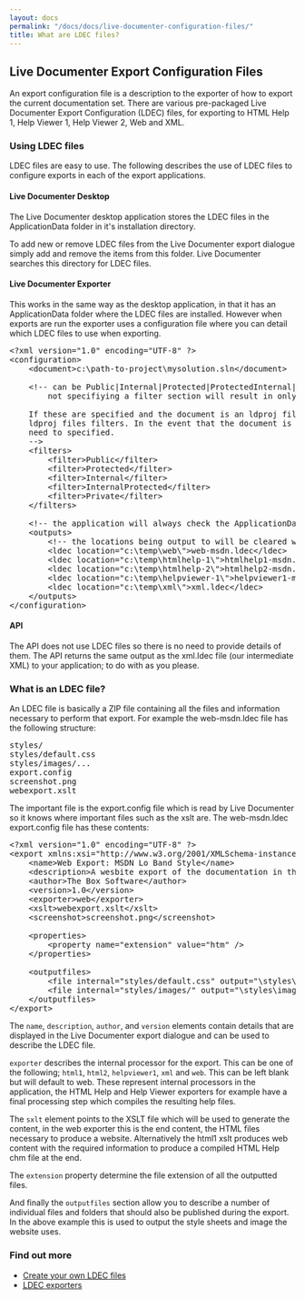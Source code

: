 ```yaml
---
layout: docs
permalink: "/docs/docs/live-documenter-configuration-files/"
title: What are LDEC files?
---
```


## Live Documenter Export Configuration Files
An export configuration file is a description to the exporter of how to export the current documentation set. There are various pre-packaged Live Documenter Export Configuration (LDEC) files, for exporting to HTML Help 1, Help Viewer 1, Help Viewer 2, Web and XML.

###  Using LDEC files
LDEC files are easy to use. The following describes the use of LDEC files to configure exports in each of the export applications.

#### Live Documenter Desktop
The Live Documenter desktop application stores the LDEC files in the ApplicationData folder in it's installation directory.

To add new or remove LDEC files from the Live Documenter export dialogue simply add and remove the items from this folder. Live Documenter searches this directory for LDEC files.

#### Live Documenter Exporter
This works in the same way as the desktop application, in that it has an ApplicationData folder where the LDEC files are installed. However when exports are run the exporter uses a configuration file where you can detail which LDEC files to use when exporting.

<pre>
&lt;?xml version="1.0" encoding="UTF-8" ?>
&lt;configuration>
    &lt;document>c:\path-to-project\mysolution.sln&lt;/document>

    &lt;!-- can be Public|Internal|Protected|ProtectedInternal|Private only those detailed will be output,
        not specifiying a filter section will result in only the Public members being exported.

    If these are specified and the document is an ldproj file then these will override the
    ldproj files filters. In the event that the document is not an ldprof file these will
    need to specified.
    -->
    &lt;filters>
        &lt;filter>Public&lt;/filter>
        &lt;filter>Protected&lt;/filter>
        &lt;filter>Internal&lt;/filter>
        &lt;filter>InternalProtected&lt;/filter>
        &lt;filter>Private&lt;/filter>
    &lt;/filters>

    &lt;!-- the application will always check the ApplicationData folder for LDEC files -->
    &lt;outputs>
        &lt;!-- the locations being output to will be cleared without warning -->
        &lt;ldec location="c:\temp\web\">web-msdn.ldec&lt;/ldec>
        &lt;ldec location="c:\temp\htmlhelp-1\">htmlhelp1-msdn.ldec&lt;/ldec>
        &lt;ldec location="c:\temp\htmlhelp-2\">htmlhelp2-msdn.ldec&lt;/ldec>
        &lt;ldec location="c:\temp\helpviewer-1\">helpviewer1-msdn.ldec&lt;/ldec>
        &lt;ldec location="c:\temp\xml\">xml.ldec&lt;/ldec>
    &lt;/outputs>
&lt;/configuration>
</pre>

#### API
The API does not use LDEC files so there is no need to provide details of them. The API returns the same output as the xml.ldec file (our intermediate XML) to your application; to do with as you please.

### What is an LDEC file?
An LDEC file is basically a ZIP file containing all the files and information necessary to perform that export. For example the web-msdn.ldec file has the following structure:
<pre>
styles/
styles/default.css
styles/images/...
export.config
screenshot.png
webexport.xslt
</pre>

The important file is the export.config file which is read by Live Documenter so it knows where important files such as the xslt are. The web-msdn.ldec export.config file has these contents:

<pre>
&lt;?xml version="1.0" encoding="UTF-8" ?>
&lt;export xmlns:xsi="http://www.w3.org/2001/XMLSchema-instance">
    &lt;name>Web Export: MSDN Lo Band Style&lt;/name>
    &lt;description>A wesbite export of the documentation in the MSDN Lo Band web style.&lt;/description>
    &lt;author>The Box Software&lt/author>
    &lt;version>1.0&lt;/version>
    &lt;exporter>web&lt;/exporter>
    &lt;xslt>webexport.xslt&lt;/xslt>
    &lt;screenshot>screenshot.png&lt;/screenshot>

    &lt;properties>
        &lt;property name="extension" value="htm" />
    &lt;/properties>

    &lt;outputfiles>
        &lt;file internal="styles/default.css" output="\styles\default.css" />
        &lt;file internal="styles/images/" output="\styles\images\" />
    &lt;/outputfiles>
&lt;/export>
</pre>

The <code>name</code>, <code>description</code>, <code>author</code>, and <code>version</code> elements contain details that are displayed in the Live Documenter export dialogue and can be used to describe the LDEC file.

<code>exporter</code> describes the internal processor for the export. This can be one of the following; <code>html1</code>, <code>html2</code>, <code>helpviewer1</code>, <code>xml</code> and <code>web</code>. This can be left blank but will default to web. These represent internal processors in the application, the HTML Help and Help Viewer exporters for example have a final processing step which compiles the resulting help files.

The <code>sxlt</code> element points to the XSLT file which will be used to generate the content, in the web exporter this is the end content, the HTML files necessary to produce a website. Alternatively the html1 xslt produces web content with the required information to produce a compiled HTML Help chm file at the end.

The <code>extension</code> property determine the file extension of all the outputted files.

And finally the <code>outputfiles</code> section allow you to describe a number of individual files and folders that should also be published during the export. In the above example this is used to output the style sheets and image the website uses.

### Find out more
* [Create your own <abbr title="Live Documenter Export Configuration">LDEC</abbr> files](/export/create-your-own-ldec-files/)
* [<abbr title="Live Documenter Export Configuration">LDEC</abbr> exporters](/export/exporters/)
